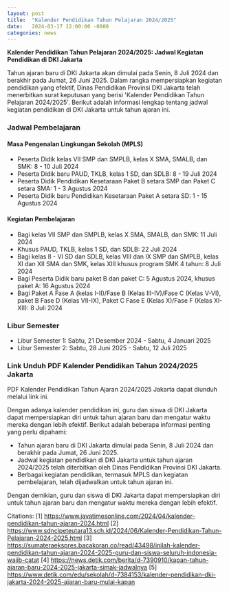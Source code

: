 ```yaml
---
layout: post
title:  "Kalender Pendidikan Tahun Pelajaran 2024/2025"
date:   2024-03-17 12:00:00 -0000
categories: news
---
```

**Kalender Pendidikan Tahun Pelajaran 2024/2025: Jadwal Kegiatan Pendidikan di DKI Jakarta**

Tahun ajaran baru di DKI Jakarta akan dimulai pada Senin, 8 Juli 2024 dan berakhir pada Jumat, 26 Juni 2025. Dalam rangka mempersiapkan kegiatan pendidikan yang efektif, Dinas Pendidikan Provinsi DKI Jakarta telah menerbitkan surat keputusan yang berisi 'Kalender Pendidikan Tahun Pelajaran 2024/2025'. Berikut adalah informasi lengkap tentang jadwal kegiatan pendidikan di DKI Jakarta untuk tahun ajaran ini.

### Jadwal Pembelajaran

#### Masa Pengenalan Lingkungan Sekolah (MPLS)

- Peserta Didik kelas VII SMP dan SMPLB, kelas X SMA, SMALB, dan SMK: 8 - 10 Juli 2024
- Peserta Didik baru PAUD, TKLB, kelas 1 SD, dan SDLB: 8 - 19 Juli 2024
- Peserta Didik Pendidikan Kesetaraan Paket B setara SMP dan Paket C setara SMA: 1 - 3 Agustus 2024
- Peserta Didik baru Pendidikan Kesetaraan Paket A setara SD: 1 - 15 Agustus 2024

#### Kegiatan Pembelajaran

- Bagi kelas VII SMP dan SMPLB, kelas X SMA, SMALB, dan SMK: 11 Juli 2024
- Khusus PAUD, TKLB, kelas 1 SD, dan SDLB: 22 Juli 2024
- Bagi kelas II - VI SD dan SDLB, kelas VIII dan IX SMP dan SMPLB, kelas XI dan XII SMA dan SMK, kelas XIII khusus program SMK 4 tahun: 8 Juli 2024
- Bagi Peserta Didik baru paket B dan paket C: 5 Agustus 2024, khusus paket A: 16 Agustus 2024
- Bagi Paket A Fase A (kelas I-II)/Fase B (Kelas III-IV)/Fase C (Kelas V-VI), paket B Fase D (Kelas VII-IX), Paket C Fase E (Kelas X)/Fase F (Kelas XI-XII): 8 Juli 2024

### Libur Semester

- Libur Semester 1: Sabtu, 21 Desember 2024 - Sabtu, 4 Januari 2025
- Libur Semester 2: Sabtu, 28 Juni 2025 - Sabtu, 12 Juli 2025

### Link Unduh PDF Kalender Pendidikan Tahun 2024/2025 Jakarta

PDF Kalender Pendidikan Tahun Ajaran 2024/2025 Jakarta dapat diunduh melalui link ini.

Dengan adanya kalender pendidikan ini, guru dan siswa di DKI Jakarta dapat mempersiapkan diri untuk tahun ajaran baru dan mengatur waktu mereka dengan lebih efektif. Berikut adalah beberapa informasi penting yang perlu dipahami:

- Tahun ajaran baru di DKI Jakarta dimulai pada Senin, 8 Juli 2024 dan berakhir pada Jumat, 26 Juni 2025.
- Jadwal kegiatan pendidikan di DKI Jakarta untuk tahun ajaran 2024/2025 telah diterbitkan oleh Dinas Pendidikan Provinsi DKI Jakarta.
- Berbagai kegiatan pendidikan, termasuk MPLS dan kegiatan pembelajaran, telah dijadwalkan untuk tahun ajaran ini.

Dengan demikian, guru dan siswa di DKI Jakarta dapat mempersiapkan diri untuk tahun ajaran baru dan mengatur waktu mereka dengan lebih efektif.

Citations:
[1] https://www.javatimesonline.com/2024/04/kalender-pendidikan-tahun-ajaran-2024.html
[2] https://www.sdncipeteutara13.sch.id/2024/06/Kalender-Pendidikan-Tahun-Pelajaran-2024-2025.html
[3] https://sumateraekspres.bacakoran.co/read/43498/inilah-kalender-pendidikan-tahun-ajaran-2024-2025-guru-dan-siswa-seluruh-indonesia-wajib-catat
[4] https://news.detik.com/berita/d-7390910/kapan-tahun-ajaran-baru-2024-2025-jakarta-simak-jadwalnya
[5] https://www.detik.com/edu/sekolah/d-7384153/kalender-pendidikan-dki-jakarta-2024-2025-ajaran-baru-mulai-kapan
